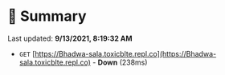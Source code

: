 # 📖 Summary
Last updated: **9/13/2021, 8:19:32 AM**

- `GET` [https://Bhadwa-sala.toxicblte.repl.co](https://Bhadwa-sala.toxicblte.repl.co) - **Down** (238ms)
